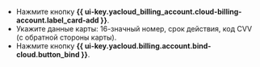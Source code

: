   * Нажмите кнопку **{{ ui-key.yacloud_billing_account.cloud-billing-account.label_card-add }}**.
  * Укажите данные карты: 16-значный номер, срок действия, код CVV (с обратной стороны карты).
  * Нажмите кнопку **{{ ui-key.yacloud.billing.account.bind-cloud.button_bind }}**.

